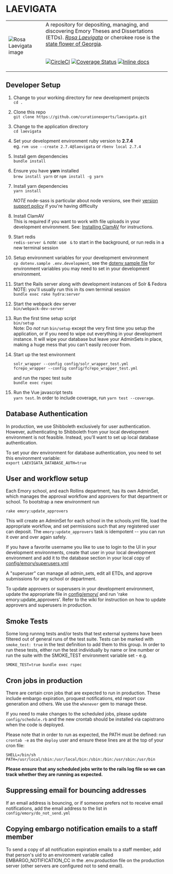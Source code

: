 # LAEVIGATA

<table width="100%">
<tr><td>
<img alt="Rosa Laevigata image" src="app/assets/images/RosaLaevigata.jpg">
</td><td>
A repository for depositing, managing, and discovering
Emory Theses and Dissertations (ETDs).
<a href="https://en.wikipedia.org/wiki/Rosa_laevigata"><em>Rosa Laevigata</em></a>
or cherokee rose is the <a href="https://georgia.gov/georgia-facts-and-symbols">state flower of Georgia</a>.
<br/><br/>

[![CircleCI](https://circleci.com/gh/curationexperts/laevigata/tree/main.svg?style=svg)](https://circleci.com/gh/curationexperts/laevigata/tree/main)
[![Coverage Status](https://coveralls.io/repos/github/curationexperts/laevigata/badge.svg?branch=main)](https://coveralls.io/github/curationexperts/laevigata?branch=main)
[![Inline docs](http://inch-ci.org/github/curationexperts/laevigata.svg?branch=main)](http://inch-ci.org/github/curationexperts/laevigata)

</td></tr>
</table>


## Developer Setup

1. Change to your working directory for new development projects  
    `cd .`
2. Clone this repo  
    `git clone https://github.com/curationexperts/laevigata.git`
3. Change to the application directory  
    `cd laevigata`
4. Set your development environment ruby version to **2.7.4**  
    eg. `rvm use --create 2.7.4@laevigata` or `rbenv local 2.7.4`
5. Install gem dependencies  
    `bundle install`
6. Ensure you have **yarn** installed  
   `brew install yarn` or `npm install -g yarn`
7. Install yarn dependencies  
    `yarn install`
    
    *NOTE* node-sass is particular about node versions, see their [version support policy](https://github.com/sass/node-sass#node-version-support-policy) if you're having difficulty
8. Install ClamAV  
    This is required if you want to work with file uploads in your development environment.
    See: [Installing ClamAV](https://www.clamav.net/documents/installing-clamav) for instructions.
9. Start redis  
    `redis-server &`
    *note:* use ` &` to start in the background, or run redis in a new terminal session
10. Setup environment variables for your development environment  
     `cp dotenv.sample .env.development`,
     see the [dotenv sample file](dotenv.sample) for environment variables you may need to set in your development environment.  
11. Start the Rails server along with development instances of Solr & Fedora  
     NOTE: you'll usually run this in its own terminal session  
     `bundle exec rake hydra:server`
12. Start the webpack dev server  
    `bin/webpack-dev-server`
13. Run the first time setup script  
    `bin/setup`  
    Note: Do *not* run `bin/setup` except the very first time you setup the application, 
    or if you need to wipe out everything in your development instance. It will wipe your 
    database but leave your AdminSets in place, making a huge mess that you can't easily recover from.
14. Start up the test environment  
     ```
     solr_wrapper --config config/solr_wrapper_test.yml  
     fcrepo_wrapper --config config/fcrepo_wrapper_test.yml
     ```  
     and run the rspec test suite  
     `bundle exec rspec`
15. Run the Vue javascript tests  
     `yarn test`. In order to include coverage, run `yarn test --coverage`.

## Database Authentication

In production, we use Shibboleth exclusively for user authentication. 
However, authenticating to Shibboleth from your local development environment is not feasible. 
Instead, you'll want to set up local database authentication.

To set your dev environment for database authentication, you need to set this environment variable:  
`export LAEVIGATA_DATABASE_AUTH=true`

## User and workflow setup

Each Emory school, and each Rollins department, has its own AdminSet, which manages the approval
workflow and approvers for that department or school.  To bootstrap a new environment run
```
rake emory:update_approvers
```
This will create an AdminSet for each school in the schools.yml file, load the appropriate workflow,
and set permissions such that any registered user can deposit. The `emory:update_approvers` task is idempotent 
-- you can run it over and over again safely.

If you have a favorite username you like to use to login to the UI in your development environments, create 
that user in your local development environment and add it to the database section in 
your local copy of [config/emory/superusers.yml](https://github.com/curationexperts/laevigata/blob/main/config/emory/superusers.yml)

A "superuser" can manage all admin_sets, edit all ETDs, and approve submissions
for any school or department.

To update approvers or superusers in your development environment, update the appropriate file in [config/emory/](https://github.com/curationexperts/laevigata/blob/main/config/emory/)
and run 'rake emory:update_approvers'.  Refer to the wiki for instruction on how to update approvers 
and superusers in production.

## Smoke Tests
Some long runnng tests and/or tests that test external systems have been filtered out of general runs of 
the test suite.  Tests can be marked with `smoke_test: true` in the test definition to add them to this group.
In order to run these tests, either run the test individually by name or line number or run the suite with
the SMOKE_TEST environment variable set - e.g.
```
SMOKE_TEST=true bundle exec rspec
```

## Cron jobs in production

There are certain cron jobs that are expected to run in production. These include embargo expiration,
proquest notifications, etd report csv generation and others. We use the `whenever` gem to manage these.

If you need to make changes to the scheduled jobs, please update `config/schedule.rb` and
the new crontab should be installed via capistrano when the code is deployed.

Please note that in order to run as expected, the PATH must be defined: run `crontab -e` as the `deploy` user and
ensure these lines are at the top of your cron file:
```
SHELL=/bin/sh
PATH=/usr/local/sbin:/usr/local/bin:/sbin:/bin:/usr/sbin:/usr/bin
```

**Please ensure that any scheduled jobs write to the rails log file so we can track whether they are
running as expected.**

## Suppressing email for bouncing addresses

If an email address is bouncing, or if someone prefers not to receive email notifications,
add the email address to the list in `config/emory/do_not_send.yml`

## Copying embargo notification emails to a staff member

To send a copy of all notification expiration emails to a staff member, add that
person's uid to an environment variable called EMBARGO_NOTIFICATION_CC in the
.env.production file on the production server (other servers are configured not to
  send email).
